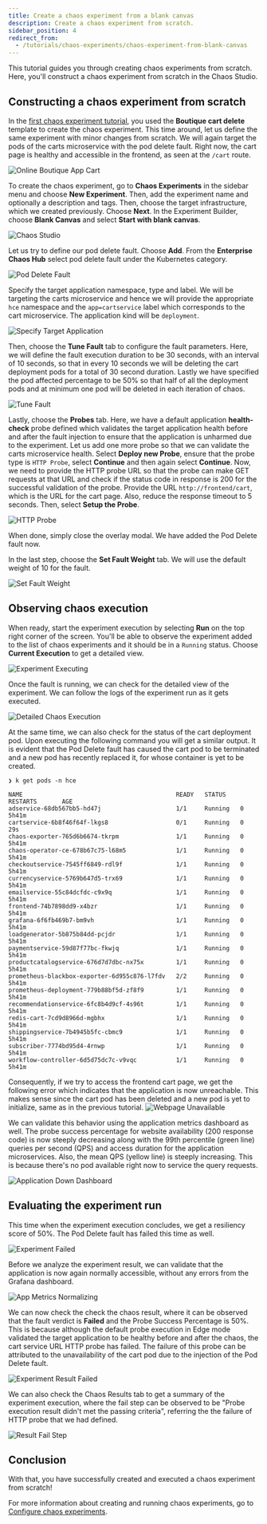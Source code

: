 ```yaml
---
title: Create a chaos experiment from a blank canvas
description: Create a chaos experiment from scratch.
sidebar_position: 4
redirect_from:
  - /tutorials/chaos-experiments/chaos-experiment-from-blank-canvas
---
```


This tutorial guides you through creating chaos experiments from scratch. Here, you'll construct a chaos experiment from scratch in the Chaos Studio.

## Constructing a chaos experiment from scratch

In the [first chaos experiment tutorial](/docs/chaos-engineering/tutorials/first-chaos-engineering.md), you used the **Boutique cart delete** template to create the chaos experiment. This time around, let us define the same experiment with minor changes from scratch. We will again target the pods of the carts microservice with the pod delete fault. Right now, the cart page is healthy and accessible in the frontend, as seen at the `/cart` route.

![Online Boutique App Cart](./static/chaos-experiment-from-blank-canvas/online-boutique-app-cart.png)

To create the chaos experiment, go to **Chaos Experiments** in the sidebar menu and choose **New Experiment**. Then, add the experiment name and optionally a description and tags. Then, choose the target infrastructure, which we created previously. Choose **Next**. In the Experiment Builder, choose **Blank Canvas** and select **Start with blank canvas**.

![Chaos Studio](./static/chaos-experiment-from-blank-canvas/chaos-studio.png)

Let us try to define our pod delete fault. Choose **Add**. From the **Enterprise Chaos Hub** select pod delete fault under the Kubernetes category.

![Pod Delete Fault](./static/chaos-experiment-from-blank-canvas/pod-delete-fault.png)

Specify the target application namespace, type and label. We will be targeting the carts microservice and hence we will provide the appropriate `hce` namespace and the `app=cartservice` label which corresponds to the cart microservice. The application kind will be `deployment`. 

![Specify Target Application](./static/chaos-experiment-from-blank-canvas/specify-target-application.png)

Then, choose the **Tune Fault** tab to configure the fault parameters. Here, we will define the fault execution duration to be 30 seconds, with an interval of 10 seconds, so that in every 10 seconds we will be deleting the cart deployment pods for a total of 30 second duration. Lastly we have specified the pod affected percentage to be 50% so that half of all the deployment pods and at minimum one pod will be deleted in each iteration of chaos.

![Tune Fault](./static/chaos-experiment-from-blank-canvas/tune-fault.png)

Lastly, choose the **Probes** tab. Here, we have a default application **health-check** probe defined which validates the target application health before and after the fault injection to ensure that the application is unharmed due to the experiment. Let us add one more probe so that we can validate the carts microservice health. Select **Deploy new Probe**, ensure that the probe type is `HTTP Probe`, select **Continue** and then again select **Continue**. Now, we need to provide the HTTP probe URL so that the probe can make GET requests at that URL and check if the status code in response is 200 for the successful validation of the probe. Provide the URL `http://frontend/cart`, which is the URL for the cart page. Also, reduce the response timeout to 5 seconds. Then, select **Setup the Probe**.

![HTTP Probe](./static/chaos-experiment-from-blank-canvas/http-probe.png)

When done, simply close the overlay modal. We have added the Pod Delete fault now.

In the last step, choose the **Set Fault Weight** tab. We will use the default weight of 10 for the fault.

![Set Fault Weight](./static/chaos-experiment-from-blank-canvas/set-fault-weight.png)

## Observing chaos execution

When ready, start the experiment execution by selecting **Run** on the top right corner of the screen. You'll be able to observe the experiment added to the list of chaos experiments and it should be in a `Running` status. Choose **Current Execution** to get a detailed view.

![Experiment Executing](./static/chaos-experiment-from-blank-canvas/experiment-executing.png)

Once the fault is running, we can check for the detailed view of the experiment. We can follow the logs of the experiment run as it gets executed. 

![Detailed Chaos Execution](./static/chaos-experiment-from-blank-canvas/detailed-chaos-execution.png)

At the same time, we can also check for the status of the cart deployment pod. Upon executing the following command you will get a similar output. It is evident that the Pod Delete fault has caused the cart pod to be terminated and a new pod has recently replaced it, for whose container is yet to be created.

```
❯ k get pods -n hce

NAME                                           READY   STATUS    RESTARTS       AGE
adservice-68db567bb5-hd47j                     1/1     Running   0              5h41m
cartservice-6b8f46f64f-lkgs8                   0/1     Running   0              29s
chaos-exporter-765d6b6674-tkrpm                1/1     Running   0              5h41m
chaos-operator-ce-678b67c75-l68m5              1/1     Running   0              5h41m
checkoutservice-7545ff6849-rdl9f               1/1     Running   0              5h41m
currencyservice-5769b647d5-trx69               1/1     Running   0              5h41m
emailservice-55c84dcfdc-c9x9q                  1/1     Running   0              5h41m
frontend-74b7898dd9-x4bzr                      1/1     Running   0              5h41m
grafana-6f6fb469b7-bm9vh                       1/1     Running   0              5h41m
loadgenerator-5b875b84dd-pcjdr                 1/1     Running   0              5h41m
paymentservice-59d87f77bc-fkwjq                1/1     Running   0              5h41m
productcatalogservice-676d7d7dbc-nx75x         1/1     Running   0              5h41m
prometheus-blackbox-exporter-6d955c876-l7fdv   2/2     Running   0              5h41m
prometheus-deployment-779b88bf5d-zf8f9         1/1     Running   0              5h41m
recommendationservice-6fc8b4d9cf-4s96t         1/1     Running   0              5h41m
redis-cart-7cd9d8966d-mgbhx                    1/1     Running   0              5h41m
shippingservice-7b4945b5fc-cbmc9               1/1     Running   0              5h41m
subscriber-7774bd95d4-4rnwp                    1/1     Running   0              5h41m
workflow-controller-6d5d75dc7c-v9vqc           1/1     Running   0              5h41m
```

Consequently, if we try to access the frontend cart page, we get the following error which indicates that the application is now unreachable. This makes sense since the cart pod has been deleted and a new pod is yet to initialize, same as in the previous tutorial.
![Webpage Unavailable](./static/chaos-experiment-from-blank-canvas/webpage-unavailable.png)

We can validate this behavior using the application metrics dashboard as well. The probe success percentage for website availability (200 response code) is now steeply decreasing along with the 99th percentile (green line) queries per second (QPS) and access duration for the application microservices. Also, the mean QPS (yellow line) is steeply increasing. This is because there's no pod available right now to service the query requests.

![Application Down Dashboard](./static/chaos-experiment-from-blank-canvas/application-down-dashboard.png)

## Evaluating the experiment run

This time when the experiment execution concludes, we get a resiliency score of 50%. The Pod Delete fault has failed this time as well.

![Experiment Failed](./static/chaos-experiment-from-blank-canvas/experiment-failed.png)

Before we analyze the experiment result, we can validate that the application is now again normally accessible, without any errors from the Grafana dashboard.

![App Metrics Normalizing](./static/chaos-experiment-from-blank-canvas/app-metrics-normalizing.png)

We can now check the check the chaos result, where it can be observed that the fault verdict is **Failed** and the Probe Success Percentage is 50%. This is because although the default probe execution in Edge mode validated the target application to be healthy before and after the chaos, the cart service URL HTTP probe has failed. The failure of this probe can be attributed to the unavailability of the cart pod due to the injection of the Pod Delete fault.  

![Experiment Result Failed](./static/chaos-experiment-from-blank-canvas/experiment-result-failed.png)

We can also check the Chaos Results tab to get a summary of the experiment execution, where the fail step can be observed to be "Probe execution result didn't met the passing criteria", referring the the failure of HTTP probe that we had defined.

![Result Fail Step](./static/chaos-experiment-from-blank-canvas/result-fail-step.png)

## Conclusion

With that, you have successfully created and executed a chaos experiment from scratch!

For more information about creating and running chaos experiments, go to [Configure chaos experiments](/docs/chaos-engineering/features/experiments/construct-and-run-custom-chaos-experiments.md).
